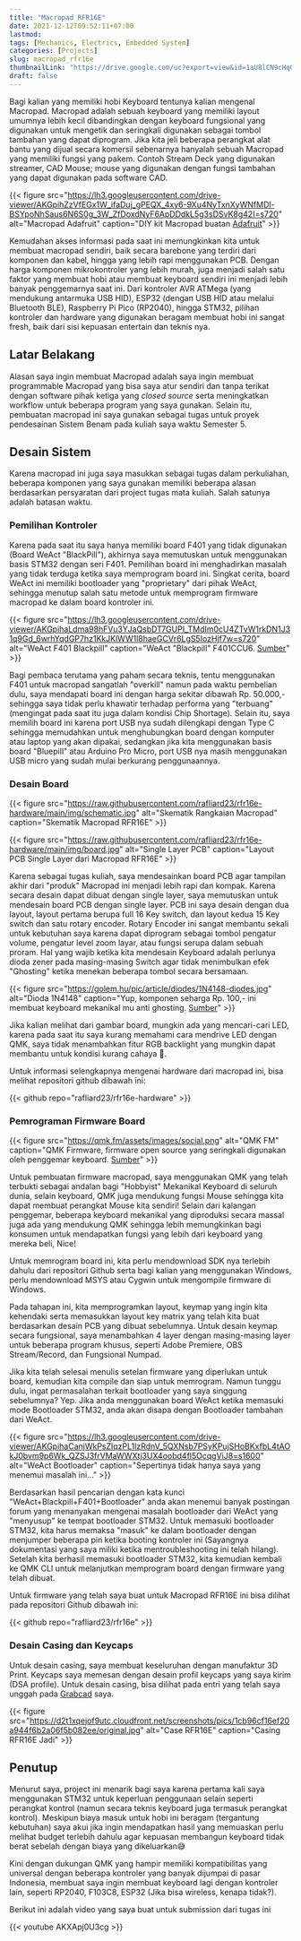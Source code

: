 ```yaml
---
title: "Macropad RFR16E"
date: 2021-12-12T09:52:11+07:00
lastmod:
tags: [Mechanics, Electrics, Embedded System]
categories: [Projects]
slug: macropad_rfr16e
thumbnailLink: "https://drive.google.com/uc?export=view&id=1aU8lCN9cHqO3-I4rmVjUX_ktRh9ds7jH"
draft: false
---
```


Bagi kalian yang memiliki hobi Keyboard tentunya kalian mengenal Macropad. Macropad adalah sebuah keyboard yang memiliki layout umumnya lebih kecil dibandingkan dengan keyboard fungsional yang digunakan untuk mengetik dan seringkali digunakan sebagai tombol tambahan yang dapat diprogram. Jika kita jeli beberapa perangkat alat bantu yang dijual secara komersil sebenarnya hanyalah sebuah Macropad yang memiliki fungsi yang pakem. Contoh Stream Deck yang digunakan streamer, CAD Mouse; mouse yang digunakan dengan fungsi tambahan yang dapat digunakan pada software CAD.


{{< figure
    src="https://lh3.googleusercontent.com/drive-viewer/AKGpihZzVfEGx1W_ifaDuj_gPEQX_4xy6-9Xu4NyTxnXyWNfMDl-BSYpoNhSaus6N6S0g_3W_ZfDoxdNyF6ApDDdkL5g3sDSvK8g42I=s720"
    alt="Macropad Adafruit"
    caption="DIY kit Macropad buatan [Adafruit](https://learn.adafruit.com/adafruit-macropad-rp2040/featured_products)"
    >}}

Kemudahan akses informasi pada saat ini memungkinkan kita untuk membuat macropad sendiri, baik secara barebone yang terdiri dari komponen dan kabel, hingga yang lebih rapi menggunakan PCB. Dengan harga komponen mikrokontroler yang lebih murah, juga menjadi salah satu faktor yang membuat hobi atau membuat keyboard sendiri ini menjadi lebih banyak penggemarnya saat ini. Dari kontroler AVR ATMega (yang mendukung antarmuka USB HID), ESP32 (dengan USB HID atau melalui Bluetooth BLE), Raspberry Pi Pico (RP2040), hingga STM32, pilihan kontroler dan hardware yang digunakan beragam membuat hobi ini sangat fresh, baik dari sisi kepuasan entertain dan teknis nya.

## Latar Belakang

Alasan saya ingin membuat Macropad adalah saya ingin membuat programmable Macropad yang bisa saya atur sendiri dan tanpa terikat dengan software pihak ketiga yang _closed source_ serta meningkatkan workflow untuk beberapa program yang saya gunakan. Selain itu, pembuatan macropad ini saya gunakan sebagai tugas untuk proyek pendesainan Sistem Benam pada kuliah saya waktu Semester 5.

## Desain Sistem

Karena macropad ini juga saya masukkan sebagai tugas dalam perkuliahan, beberapa komponen yang saya gunakan memiliki beberapa alasan berdasarkan persyaratan dari project tugas mata kuliah. Salah satunya adalah batasan waktu.

### Pemilihan Kontroler

Karena pada saat itu saya hanya memiliki board F401 yang tidak digunakan (Board WeAct "BlackPill"), akhirnya saya memutuskan untuk menggunakan basis STM32 dengan seri F401. Pemilihan board ini menghadirkan masalah yang tidak terduga ketika saya memprogram board ini. Singkat cerita, board WeAct ini memiliki bootloader yang "proprietary" dari pihak WeAct, sehingga menutup salah satu metode untuk memprogram firmware macropad ke dalam board kontroler ini.

{{< figure
    src="https://lh3.googleusercontent.com/drive-viewer/AKGpihaLdma98hFVu3YJaQsbDT7GUPI_TMdIm0cU4ZTvW1rkDN1J31q9Gd_6wrhYqdGP7hz1KkJKlWW1l8haeGCVr6LgS5IozHjf7w=s720"
    alt="WeAct F401 Blackpill"
    caption="WeAct \"Blackpill\" F401CCU6. [Sumber](https://stm32-base.org/boards/STM32F411CEU6-WeAct-Black-Pill-V2.0)"
    >}}

Bagi pembaca terutama yang paham secara teknis, tentu menggunakan F401 untuk macropad sangatlah "overkill" namun pada waktu pembelian dulu, saya mendapati board ini dengan harga sekitar dibawah Rp. 50.000,- sehingga saya tidak perlu khawatir terhadap performa yang "terbuang" (mengingat pada saat itu juga dalam kondisi Chip Shortage). Selain itu, saya memilih board ini karena port USB nya sudah dilengkapi dengan Type C sehingga memudahkan untuk menghubungkan board dengan komputer atau laptop yang akan dipakai, sedangkan jika kita menggunakan basis board "Bluepill" atau Arduino Pro Micro, port USB nya masih menggunakan USB micro yang sudah mulai berkurang penggunaannya.

### Desain Board

{{< figure
    src="https://raw.githubusercontent.com/rafliard23/rfr16e-hardware/main/img/schematic.jpg"
    alt="Skematik Rangkaian Macropad"
    caption="Skematik Macropad RFR16E"
    >}}

{{< figure
    src="https://raw.githubusercontent.com/rafliard23/rfr16e-hardware/main/img/board.jpg"
    alt="Single Layer PCB"
    caption="Layout PCB Single Layer dari Macropad RFR16E"
    >}}

Karena sebagai tugas kuliah, saya mendesainkan board PCB agar tampilan akhir dari "produk" Macropad ini menjadi lebih rapi dan kompak. Karena secara desain dapat dibuat dengan single layer, saya memutuskan untuk mendesain board PCB dengan single layer. PCB ini saya desain dengan dua layout, layout pertama berupa full 16 Key switch, dan layout kedua 15 Key switch dan satu rotary encoder. Rotary Encoder ini sangat membantu sekali untuk kebutuhan saya karena dapat diprogram sebagai tombol pengatur volume, pengatur level zoom layar, atau fungsi serupa dalam sebuah proram. Hal yang wajib ketika kita mendesain Keyboard adalah perlunya dioda zener pada masing-masing Switch agar tidak menimbulkan efek "Ghosting" ketika menekan beberapa tombol secara bersamaan.


{{< figure
    src="https://golem.hu/pic/article/diodes/1N4148-diodes.jpg"
    alt="Dioda 1N4148"
    caption="Yup, komponen seharga Rp. 100,- ini membuat keyboard mekanikal mu anti ghosting. [Sumber](https://golem.hu/guide/diodes/)"
    >}}

Jika kalian melihat dari gambar board, mungkin ada yang mencari-cari LED, karena pada saat itu saya kurang memahami cara mendrive LED dengan QMK, saya tidak menambahkan fitur RGB backlight yang mungkin dapat membantu untuk kondisi kurang cahaya 🤣.

Untuk informasi selengkapnya mengenai hardware dari macropad ini, bisa melihat repositori github dibawah ini:

{{< github repo="rafliard23/rfr16e-hardware" >}}

### Pemrograman Firmware Board

{{< figure
    src="https://qmk.fm/assets/images/social.png"
    alt="QMK FM"
    caption="QMK Firmware, firmware open source yang seringkali digunakan oleh penggemar keyboard. [Sumber](https://qmk.fm/)"
    >}}

Untuk pembuatan firmware macropad, saya menggunakan QMK yang telah terbukti sebagai andalan bagi "Hobbyist" Mekanikal Keyboard di seluruh dunia, selain keyboard, QMK juga mendukung fungsi Mouse sehingga kita dapat membuat perangkat Mouse kita sendiri! Selain dari kalangan penggemar, beberapa keyboard mekanikal yang diproduksi secara massal juga ada yang mendukung QMK sehingga lebih memungkinkan bagi konsumen untuk mendapatkan fungsi yang lebih dari keyboard yang mereka beli, Nice!

Untuk memrogram board ini, kita perlu mendownload SDK nya terlebih dahulu dari repositori Github serta bagi kalian yang menggunakan Windows, perlu mendownload MSYS atau Cygwin untuk mengompile firmware di Windows.

Pada tahapan ini, kita memprogramkan layout, keymap yang ingin kita kehendaki serta memasukkan layout key matrix yang telah kita buat berdasarkan desain PCB yang dibuat sebelumnya. Untuk desain keymap secara fungsional, saya menambahkan 4 layer dengan masing-masing layer untuk beberapa program khusus, seperti Adobe Premiere, OBS Stream/Record, dan Fungsional Numpad.

Jika kita telah selesai menulis setelan firmware yang diperlukan untuk board, kemudian kita compile dan siap untuk memrogram. Namun tunggu dulu, ingat permasalahan terkait bootloader yang saya singgung sebelumnya? Yep. Jika anda menggunakan board WeAct ketika memasuki mode Bootloader STM32, anda akan disapa dengan Bootloader tambahan dari WeAct.

{{< figure
    src="https://lh3.googleusercontent.com/drive-viewer/AKGpihaCanjWkPsZIqzPL1lzRdnV_5QXNsb7PSyKPujSHoBKxfbL4tAOkJ0bvm9p6Wk_QZSJ3frVMaWWXtj3UX4oobd4fl5OcqgViJ8=s1600"
    alt="WeAct Bootloader"
    caption="Sepertinya tidak hanya saya yang menemui masalah ini..."
    >}}

Berdasarkan hasil pencarian dengan kata kunci "WeAct+Blackpill+F401+Bootloader" anda akan menemui banyak postingan forum yang menanyakan mengenai masalah bootloader dari WeAct yang "menyusup" ke tempat bootloader STM32. Untuk memasuki bootloader STM32, kita harus memaksa "masuk" ke dalam bootloader dengan menjumper beberapa pin ketika booting kontroler ini (Sayangnya dokumentasi yang saya miliki ketika mentroubleshooting ini telah hilang). Setelah kita berhasil memasuki bootloader STM32, kita kemudian kembali ke QMK CLI untuk melanjutkan memprogram board dengan firmware yang telah dibuat.

Untuk firmware yang telah saya buat untuk Macropad RFR16E ini bisa dilihat pada repositori Github dibawah ini:

{{< github repo="rafliard23/rfr16e" >}}

### Desain Casing dan Keycaps

Untuk desain casing, saya membuat keseluruhan dengan manufaktur 3D Print. Keycaps saya memesan dengan desain profil keycaps yang saya kirim (DSA profile). Untuk desain casing, bisa dilihat pada entri yang telah saya unggah pada [Grabcad](https://grabcad.com/library/macropad-rfr16e-1) saya.

{{< figure
    src="https://d2t1xqejof9utc.cloudfront.net/screenshots/pics/1cb96cf16ef20a944f6b2a06f5b082ee/original.jpg"
    alt="Case RFR16E"
    caption="Casing RFR16E Jadi"
    >}}

## Penutup

Menurut saya, project ini menarik bagi saya karena pertama kali saya menggunakan STM32 untuk keperluan penggunaan selain seperti perangkat kontrol (namun secara teknis keyboard juga termasuk perangkat kontrol). Meskipun biaya masuk untuk hobi ini beragam (tergantung kebutuhan) saya akui jika ingin mendapatkan hasil yang memuaskan perlu melihat budget terlebih dahulu agar kepuasan membangun keyboard tidak berat sebelah dengan biaya yang dikeluarkan😅

Kini dengan dukungan QMK yang hampir memiliki kompatibilitas yang universal dengan beberapa kontroler yang banyak dijumpai di pasar Indonesia, membuat saya ingin membuat keyboard lagi dengan kontroler lain, seperti RP2040, F103C8, ESP32 (Jika bisa wireless, kenapa tidak?).

Berikut ini adalah video yang saya buat untuk submission dari tugas ini

{{< youtube AKXApj0U3cg >}}